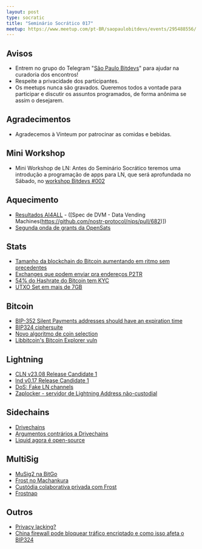 ```yaml
---
layout: post
type: socratic
title: "Seminário Socrático 017"
meetup: https://www.meetup.com/pt-BR/saopaulobitdevs/events/295488556/
---
```


## Avisos

- Entrem no grupo do Telegram "[São Paulo Bitdevs](https://t.me/joinchat/lHusQ1bV9fUyNDY5)" para ajudar na curadoria dos encontros!
- Respeite a privacidade dos participantes.
- Os meetups nunca são gravados. Queremos todos a vontade para participar e discutir os assuntos programados, de forma anônima se assim o desejarem.

## Agradecimentos

- Agradecemos à Vinteum por patrocinar as comidas e bebidas.

## Mini Workshop

* Mini Workshop de LN: Antes do Seminário Socrático teremos uma introdução a programação de apps para LN, que será aprofundada no Sábado, no [workshop Bitdevs #002](https://www.meetup.com/pt-BR/saopaulobitdevs/events/295488702/)

## Aquecimento

* [Resultados AI4ALL](https://twitter.com/fedibtc/status/1688617469630464000) - ([Spec de DVM - Data Vending Machines(https://github.com/nostr-protocol/nips/pull/682)])
* [Segunda onda de grants da OpenSats](https://opensats.org/blog/bitcoin-and-nostr-grants-august-2023)

## Stats

* [Tamanho da blockchain do Bitcoin aumentando em ritmo sem precedentes](https://twitter.com/LucasNuzzi/status/1633859957434245120)
* [Exchanges que podem enviar pra endereços P2TR](https://twitter.com/murchandamus/status/1685004407862067200)
* [54% do Hashrate do Bitcoin tem KYC](https://twitter.com/m__btc/status/1696787529985384912)
* [UTXO Set em mais de 7GB](https://twitter.com/kcalvinalvinn/status/1693780164520677617)

## Bitcoin

* [BIP-352 Silent Payments addresses should have an expiration time](https://lists.linuxfoundation.org/pipermail/bitcoin-dev/2023-August/021849.html)
* [BIP324 ciphersuite](https://github.com/bitcoin/bitcoin/pull/28008)
* [Novo algoritmo de coin selection](https://github.com/bitcoin/bitcoin/pull/27877)
* [Libbitcoin's Bitcoin Explorer vuln](https://milksad.info)

## Lightning

* [CLN v23.08 Release Candidate 1](https://twitter.com/Core_LN/status/1688705685285122048)
* [lnd v0.17 Release Candidate 1](https://github.com/lightningnetwork/lnd/releases/tag/v0.17.0-beta.rc1)
* [DoS: Fake LN channels](https://morehouse.github.io/lightning/fake-channel-dos)
* [Zaplocker - servidor de Lightning Address não-custodial](https://stacker.news/items/234331)

## Sidechains

* [Drivechains](https://blog.bitmex.com/drivechains/)
* [Argumentos contrários a Drivechains](https://twitter.com/miketwenty1/status/1696943794321588383)
* [Liquid agora é open-source](https://blog.liquid.net/expanding-transparency-the-liquid-networks-functionary-code-is-now-open-source/)

## MultiSig

* [MuSig2 na BitGo](https://blog.bitgo.com/save-fees-with-musig2-at-bitgo-3248d690f573)
* [Frost no Machankura](https://x.com/machankura8333/status/1695827506794754104)
* [Custódia colaborativa privada com Frost](https://gist.github.com/nickfarrow/4be776782bce0c12cca523cbc203fb9d)
* [Frostnap](https://frostsnap.com/introducing-frostsnap.html)

## Outros

* [Privacy lacking?](https://twitter.com/r32a_/status/1686916653085499392)
* [China firewall pode bloquear tráfico encriptado e como isso afeta o BIP324](https://gfw.report/publications/usenixsecurity23/en/)
